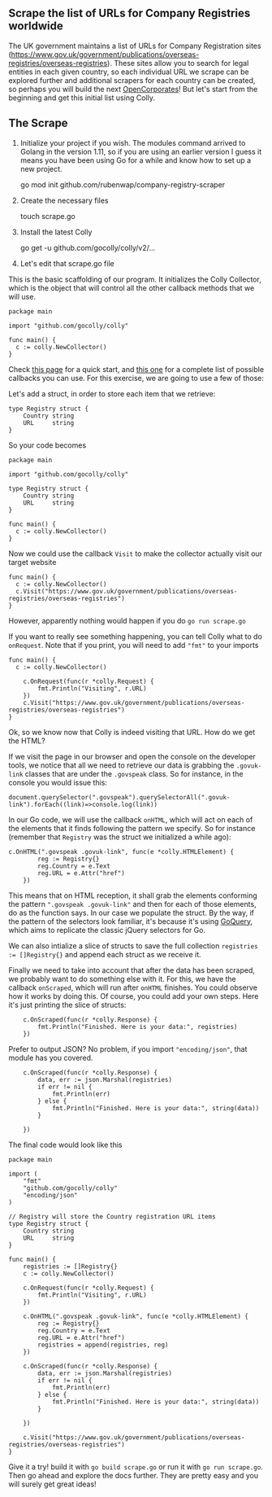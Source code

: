 ## Scrape the list of URLs for Company Registries worldwide

The UK government maintains a list of URLs for Company Registration sites (https://www.gov.uk/government/publications/overseas-registries/overseas-registries). These sites allow you to search for legal entities in each given country, so each individual URL we scrape can be explored further and additional scrapers for each country can be created, so perhaps you will build the next [OpenCorporates](https://opencorporates.com/)! But let's start from the beginning and get this initial list using Colly. 

## The Scrape

1) Initialize your project if you wish. The modules command arrived to Golang in the version 1.11, so if you are using an earlier version I guess it means you have been using Go for a while and know how to set up a new project. 

    go mod init github.com/rubenwap/company-registry-scraper

2) Create the necessary files

    touch scrape.go

3) Install the latest Colly

    go get -u github.com/gocolly/colly/v2/...

4) Let's edit that scrape.go file

This is the basic scaffolding of our program. It initializes the Colly Collector, which is the object that will control all the other callback methods that we will use.


```golang
package main

import "github.com/gocolly/colly"

func main() {
  c := colly.NewCollector()
}
```

Check [this page](http://go-colly.org/docs/introduction/start/) for a quick start, and [this one](https://godoc.org/github.com/gocolly/colly#Collector.OnError) for a complete list of possible callbacks you can use. For this exercise, we are going to use a few of those:

Let's add a struct, in order to store each item that we retrieve:

```golang
type Registry struct {
	Country string
	URL     string
}
```

So your code becomes

```golang
package main

import "github.com/gocolly/colly"

type Registry struct {
	Country string
	URL     string
}

func main() {
  c := colly.NewCollector()
}
```

Now we could use the callback `Visit` to make the collector actually visit our target website

```golang
func main() {
  c := colly.NewCollector()
  c.Visit("https://www.gov.uk/government/publications/overseas-registries/overseas-registries")
}
```

However, apparently nothing would happen if you do `go run scrape.go`

If you want to really see something happening, you can tell Colly what to do `onRequest`. Note that if you print, you will need to add `"fmt"` to your imports

```golang
func main() {
  c := colly.NewCollector()

	c.OnRequest(func(r *colly.Request) {
		fmt.Println("Visiting", r.URL)
	})
	c.Visit("https://www.gov.uk/government/publications/overseas-registries/overseas-registries")
}
```

Ok, so we know now that Colly is indeed visiting that URL. How do we get the HTML? 

If we visit the page in our browser and open the console on the developer tools, we notice that all we need to retrieve our data is grabbing the `.govuk-link` classes that are under the `.govspeak` class. So for instance, in the console you would issue this:

    document.querySelector(".govspeak").querySelectorAll(".govuk-link").forEach((link)=>console.log(link))

In our Go code, we will use the callback `onHTML`, which will act on each of the elements that it finds following the pattern we specify. So for instance (remember that `Registry` was the struct we initialized a while ago):

```golang
c.OnHTML(".govspeak .govuk-link", func(e *colly.HTMLElement) {
		reg := Registry{}
		reg.Country = e.Text
		reg.URL = e.Attr("href")
	})
```

This means that on HTML reception, it shall grab the elements conforming the pattern `".govspeak .govuk-link"` and then for each of those elements, do as the function says. In our case we populate the struct. By the way, if the pattern of the selectors look familiar, it's because it's using [GoQuery](https://github.com/PuerkitoBio/goquery), which aims to replicate the classic jQuery selectors for Go. 

We can also intialize a slice of structs to save the full collection `registries := []Registry{}` and append each struct as we receive it. 

Finally we need to take into account that after the data has been scraped, we probably want to do something else with it. For this, we have the callback `onScraped`, which will run after `onHTML` finishes. You could observe how it works by doing this. Of course, you could add your own steps. Here it's just printing the slice of structs:

```golang
	c.OnScraped(func(r *colly.Response) {
		fmt.Println("Finished. Here is your data:", registries)
	})
```

Prefer to output JSON? No problem, if you import `"encoding/json"`, that module has you covered. 

```golang
	c.OnScraped(func(r *colly.Response) { 
		data, err := json.Marshal(registries)
		if err != nil {
			fmt.Println(err)
		} else {
			fmt.Println("Finished. Here is your data:", string(data))
		}
		
	})
```

The final code would look like this

```golang
package main

import (
	"fmt"
	"github.com/gocolly/colly"
	"encoding/json"
)

// Registry will store the Country registration URL items
type Registry struct {
	Country string
	URL     string
}

func main() {
	registries := []Registry{}
	c := colly.NewCollector()

	c.OnRequest(func(r *colly.Request) {
		fmt.Println("Visiting", r.URL)
	})

	c.OnHTML(".govspeak .govuk-link", func(e *colly.HTMLElement) {
		reg := Registry{}
		reg.Country = e.Text
		reg.URL = e.Attr("href")
		registries = append(registries, reg)
	})

	c.OnScraped(func(r *colly.Response) { 
		data, err := json.Marshal(registries)
		if err != nil {
			fmt.Println(err)
		} else {
			fmt.Println("Finished. Here is your data:", string(data))
		}
		
	})

	c.Visit("https://www.gov.uk/government/publications/overseas-registries/overseas-registries")
}

```

Give it a try! build it with `go build scrape.go` or run it with `go run scrape.go`. Then go ahead and explore the docs further. They are pretty easy and you will surely get great ideas!
